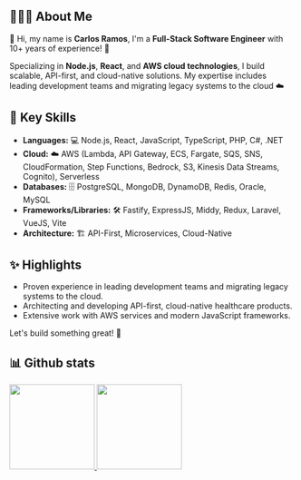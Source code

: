 ## 👨🏻‍💻 About Me

👋 Hi, my name is **Carlos Ramos**, I'm a **Full-Stack Software Engineer** with 10+ years of experience! 🚀

Specializing in **Node.js**, **React**, and **AWS cloud technologies**, I build scalable, API-first, and cloud-native solutions. My expertise includes leading development teams and migrating legacy systems to the cloud ☁️

## 🔑 Key Skills

* **Languages:** 💻 Node.js, React, JavaScript, TypeScript, PHP, C#, .NET
* **Cloud:** ☁️ AWS (Lambda, API Gateway, ECS, Fargate, SQS, SNS, CloudFormation, Step Functions, Bedrock, S3, Kinesis Data Streams, Cognito), Serverless
* **Databases:** 🗄️ PostgreSQL, MongoDB, DynamoDB, Redis, Oracle, MySQL
* **Frameworks/Libraries:** 🛠️ Fastify, ExpressJS, Middy, Redux, Laravel, VueJS, Vite
* **Architecture:** 🏗️ API-First, Microservices, Cloud-Native

## ✨ Highlights

* Proven experience in leading development teams and migrating legacy systems to the cloud.
* Architecting and developing API-first, cloud-native healthcare products.
* Extensive work with AWS services and modern JavaScript frameworks.

Let's build something great! 🤝

## 📊 Github stats

<a href="https://github.com/kmario19">
  <img height="150em" src="https://github-readme-stats.vercel.app/api?username=kmario19&theme=default&show_icons=true" />
  <img height="150em" src="https://github-readme-stats.vercel.app/api/top-langs/?username=kmario19&theme=default&layout=compact" />
</a>
